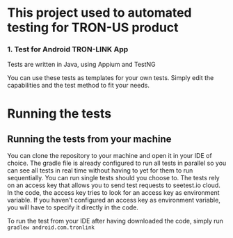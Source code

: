 # This project used to  automated testing for TRON-US product

### 1. Test for Android TRON-LINK App


Tests are written in Java, using Appium and TestNG

You can use these tests as templates for your own tests. Simply edit the capabilities and the test method to fit your needs.

# Running the tests

## Running the tests from your machine
You can clone the repository to your machine and open it in your IDE of choice. The gradle file is already configured to run all tests in parallel so you can see all tests in real time without having to yet for them to run sequentially.
You can run single tests should you choose to.
The tests rely on an access key that allows you to send test requests to seetest.io cloud. In the code, the access key tries to look for an access key as
environment variable. If you haven't configured an access key as environment variable, you will have to specify it directly in the code.

To run the test from your IDE after having downloaded the code, simply run `gradlew android.com.tronlink`

